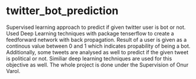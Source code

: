 # twitter_bot_prediction
Supervised learning approach to predict if given twitter user is bot or not.
Used Deep Learning techniques with package tenserflow to create a feedforward network with back propagation.
Result of a user is given as a continous value between 0 and 1 which indicates propability of being a bot.
Additionally, some tweets are analysed as well to predict if the given tweet is political or not. Similiar deep learning techniques
are used for this objective as well.
The whole project is done under the Supervision of Onur Varol.
